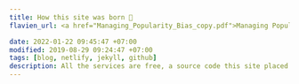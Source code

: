 ```yaml
---
title: How this site was born 👶
flavien_url: <a href="Managing_Popularity_Bias_copy.pdf">Managing Popularity Bias in Session-Based Recommendation</a> 

date: 2022-01-22 09:45:47 +07:00
modified: 2019-08-29 09:24:47 +07:00
tags: [blog, netlify, jekyll, github]
description: All the services are free, a source code this site placed on github repository and intergration with netlify service, another service that you can use is github page for hosting your own static site.
---
```

